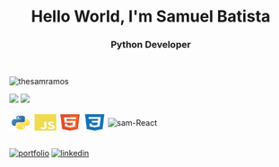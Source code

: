 <h1 align="center">Hello World, I'm Samuel Batista</h1>
<h3 align="center">Python Developer</h3>
<br>
<p align="left"> <img src="https://komarev.com/ghpvc/?username=thesamramos&label=Profile%20views&color=0e75b6&style=flat" alt="thesamramos" /> </p>
<div>
  <img height="180cm" src="https://github-readme-stats.vercel.app/api?username=Thesamramos&show_icons=true&theme=tokyonight&include_all_commits=true&count_private=true"/>
  <img height="180cm" src="https://github-readme-stats.vercel.app/api/top-langs/?username=Thesamramos&layout=compact&langs_count=16&theme=tokyonight"/>
  </div>
  <div style="display: inline_block"><br>
    <img align="center" alt="sam-Python" height="30" width="40" src="https://raw.githubusercontent.com/devicons/devicon/master/icons/python/python-original.svg"/>
    <img align="center" alt="sam-Js" height="30" width="40" src="https://raw.githubusercontent.com/devicons/devicon/master/icons/javascript/javascript-plain.svg"/>
   <img align="center" alt="sam-HTML" height="30" width="40" src="https://raw.githubusercontent.com/devicons/devicon/master/icons/html5/html5-original.svg"/>
  <img align="center" alt="sam-CSS" height="30" width="40" src="https://raw.githubusercontent.com/devicons/devicon/master/icons/css3/css3-plain.svg"/> 
  <img align="center" alt="sam-React" height="30" width="40" src="https://cdn.jsdelivr.net/gh/devicons/devicon/icons/react/react-original.svg" />        
 </div><br>
  
[![portfolio](https://img.shields.io/badge/my_portfolio-000?style=for-the-badge&logo=ko-fi&logoColor=white)](https://thesamramos.github.io/ptf/)
[![linkedin](https://img.shields.io/badge/linkedin-0A66C2?style=for-the-badge&logo=linkedin&logoColor=white)](https://www.linkedin.com/in/samuel-batista-profile/)
